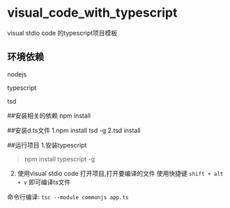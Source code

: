 # visual_code_with_typescript
visual stdio code 的typescript项目模板

## 环境依赖
nodejs

typescript

tsd


##安装相关的依赖
npm install

##安装d.ts文件
1.npm install tsd -g
2.tsd install

##运行项目
1.安装typescript
>npm install typescript -g

2. 使用visual stdio code 打开项目,打开要编译的文件
   使用快捷键 `shift + alt + v`
   即可编译ts文件

命令行编译:
`tsc --module commonjs app.ts`


